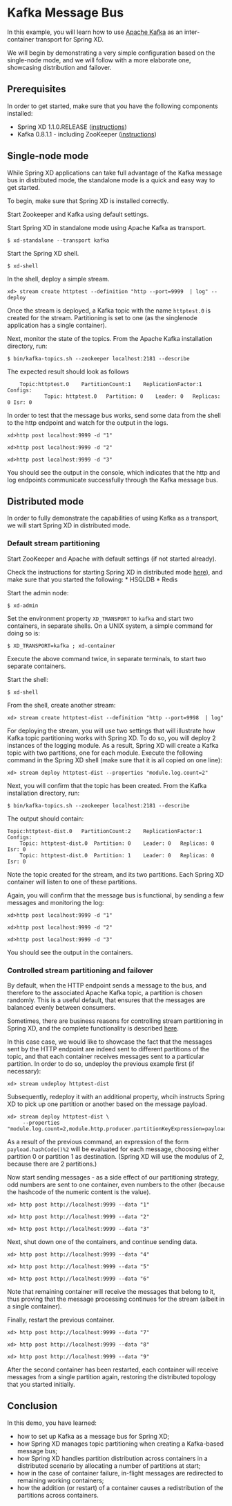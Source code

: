 Kafka Message Bus
=================

In this example, you will learn how to use [Apache Kafka](http://kafka.apache.org) as an inter-container transport for
Spring XD.

We will begin by demonstrating a very simple configuration based on the single-node mode, and we will follow with a
more elaborate one, showcasing distribution and failover.

Prerequisites
-------------

In order to get started, make sure that you have the following components installed:

* Spring XD 1.1.0.RELEASE ([instructions](https://github.com/spring-projects/spring-xd/wiki/Getting-Started))
* Kafka 0.8.1.1 - including ZooKeeper ([instructions](http://kafka.apache.org/documentation.html#quickstart))


Single-node mode
----------------

While Spring XD applications can take full advantage of the Kafka message bus in distributed mode, the standalone mode
 is a quick and easy way to get started.

To begin, make sure that Spring XD is installed correctly.

Start Zookeeper and Kafka using default settings.

Start Spring XD in standalone mode using Apache Kafka as transport.
	
	$ xd-standalone --transport kafka

Start the Spring XD shell.

	$ xd-shell

In the shell, deploy a simple stream.

	xd> stream create httptest --definition "http --port=9999  | log" --deploy
    
Once the stream is deployed, a Kafka topic with the name `httptest.0`  is created for the stream. Partitioning is set
to one (as the singlenode application has a single container).

Next, monitor the state of the topics. From the Apache Kafka installation directory, run:

	$ bin/kafka-topics.sh --zookeeper localhost:2181 --describe
	
The expected result should look as follows

		Topic:httptest.0	PartitionCount:1	ReplicationFactor:1 Configs:
				Topic: httptest.0	Partition: 0	Leader: 0	Replicas: 0	Isr: 0 


In order to test that the message bus works, send some data from the shell to the http endpoint and watch for the
output in the logs.

	xd>http post localhost:9999 -d "1"
	
	xd>http post localhost:9999 -d "2"
	
	xd>http post localhost:9999 -d "3"

You should see the output in the console, which indicates that the http and log endpoints communicate successfully
through the Kafka message bus.

Distributed mode
----------------

In order to fully demonstrate the capabilities of using Kafka as a transport, we will start Spring XD in
distributed mode.

### Default stream partitioning

Start ZooKeeper and Apache with default settings (if not started already).

Check the instructions for starting Spring XD in distributed mode [here](https://github.com/spring-projects/spring-xd/wiki/Running-Distributed-Mode)), and make sure that you started the following:
	* HSQLDB
	* Redis

Start the admin node:

	$ xd-admin 

Set the environment property `XD_TRANSPORT` to `kafka` and start two containers, in separate shells. On a UNIX system, a simple command for doing so is:

	$ XD_TRANSPORT=kafka ; xd-container
	
Execute the above command twice, in separate terminals, to start two separate containers.

Start the shell:

	$ xd-shell

From the shell, create another stream:

	xd> stream create httptest-dist --definition "http --port=9998  | log"


For deploying the stream, you will use two settings that will illustrate how Kafka topic partitioning works with Spring XD. To do so, you will deploy 2 instances of the logging module. As a result, Spring XD will create a Kafka topic with two partitions, one for each module. Execute the following command in the Spring XD shell (make sure that it is all copied on one line):
  
	xd> stream deploy httptest-dist --properties "module.log.count=2"
	
Next, you will confirm that the topic has been created. From the Kafka installation directory, run:

	$ bin/kafka-topics.sh --zookeeper localhost:2181 --describe

The output should contain:
	
	Topic:httptest-dist.0	PartitionCount:2	ReplicationFactor:1	Configs:
		Topic: httptest-dist.0	Partition: 0	Leader: 0	Replicas: 0	Isr: 0
		Topic: httptest-dist.0	Partition: 1	Leader: 0	Replicas: 0	Isr: 0

Note the topic created for the stream, and its two partitions. Each Spring XD container will listen to one of these
partitions.
	
Again, you will confirm that the message bus is functional, by sending a few messages and monitoring the log:

	xd>http post localhost:9999 -d "1"
		
	xd>http post localhost:9999 -d "2"
	
	xd>http post localhost:9999 -d "3"
	
You should see the output in the containers.

### Controlled stream partitioning and failover

By default, when the HTTP endpoint sends a message to the bus, and therefore to the associated Apache Kafka topic, a
partition is chosen randomly. This is a useful default, that ensures that the messages are balanced evenly between consumers.

Sometimes, there are business reasons for controlling stream partitioning in Spring XD, and the complete functionality
is described [here](https://github.com/spring-projects/spring-xd/wiki/Deployment#stream-partitioning).

In this case case, we would like to showcase the fact that the messages sent by the HTTP endpoint are indeed sent
to different partitions of the topic, and that each container receives messages sent to a particular partition.
In order to do so, undeploy the previous example first (if necessary):

	xd> stream undeploy httptest-dist

Subsequently, redeploy it with an additional property, whcih instructs Spring XD to pick up one partition or another
based on the message payload.

	xd> stream deploy httptest-dist \ 
	     --properties "module.log.count=2,module.http.producer.partitionKeyExpression=payload"
	
As a result of the previous command, an expression of the form `payload.hashCode()%2` will be evaluated for each
message, choosing either partition 0 or partition 1 as destination. (Spring XD will use the modulus of 2, because there are 2 partitions.)

Now start sending messages - as a side effect of our partitioning strategy, odd numbers are sent to one container,
even numbers to the other (because the hashcode of the numeric content is the value).

	xd> http post http://localhost:9999 --data "1"

	xd> http post http://localhost:9999 --data "2"
	
	xd> http post http://localhost:9999 --data "3"

Next, shut down one of the containers, and continue sending data.
	
	xd> http post http://localhost:9999 --data "4"
	
	xd> http post http://localhost:9999 --data "5"
	
	xd> http post http://localhost:9999 --data "6"
	
Note that remaining container will receive the messages that belong to it, thus proving that the message processing
continues for the stream (albeit in a single container).

Finally, restart the previous container.

	xd> http post http://localhost:9999 --data "7"
	
	xd> http post http://localhost:9999 --data "8"
	
	xd> http post http://localhost:9999 --data "9"
	
After the second container has been restarted, each container will receive messages from a single partition again,
restoring the distributed topology that you started initially.

Conclusion
----------

In this demo, you have learned:

* how to set up Kafka as a message bus for Spring XD;
* how Spring XD manages topic partitioning when creating a Kafka-based message bus;
* how Spring XD handles partition distribution across containers in a distributed scenario by allocating a number of
partitions at start;
* how in the case of container failure, in-flight messages are redirected to remaining working containers;
* how the addition (or restart) of a container causes a redistribution of the partitions across containers.






